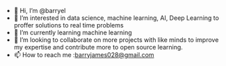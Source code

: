 - 👋 Hi, I’m @barryel
- 👀 I’m interested in data science, machine learning, AI, Deep Learning to proffer solutions to real time problems 
- 🌱 I’m currently learning machine learning 
- 💞️ I’m looking to collaborate on more projects with like minds to improve my expertise and contribute more to open source learning.
- 📫 How to reach me :barryjames028@gmail.com

<!---
barryel/barryel is a ✨ special ✨ repository because its `README.md` (this file) appears on your GitHub profile.
You can click the Preview link to take a look at your changes.
--->

